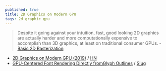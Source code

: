 ```yaml
---
published: true
title: 2D Graphics on Modern GPU
tags: 2d graphic gpu
---
```

> Despite it going against your intuition, fast, good looking 2D graphics are actually harder and more computationally expensive to accomplish than 3D graphics, at least on traditional consumer GPUs. - [Basic 2D Rasterization](https://magcius.github.io/xplain/article/rast1.html)

- [2D Graphics on Modern GPU (2019)](https://raphlinus.github.io/rust/graphics/gpu/2019/05/08/modern-2d.html) / [HN](https://news.ycombinator.com/item?id=26462348)
- [GPU-Centered Font Rendering Directly fromGlyph Outlines](http://jcgt.org/published/0006/02/02/paper.pdf) / [Slug](http://sluglibrary.com/)

